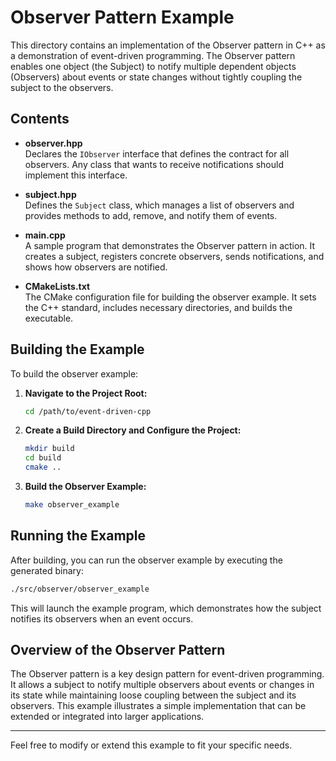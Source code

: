 # Observer Pattern Example

This directory contains an implementation of the Observer pattern in C++ as a demonstration of event-driven programming. The Observer pattern enables one object (the Subject) to notify multiple dependent objects (Observers) about events or state changes without tightly coupling the subject to the observers.

## Contents

- **observer.hpp**  
  Declares the `IObserver` interface that defines the contract for all observers. Any class that wants to receive notifications should implement this interface.

- **subject.hpp**  
  Defines the `Subject` class, which manages a list of observers and provides methods to add, remove, and notify them of events.

- **main.cpp**  
  A sample program that demonstrates the Observer pattern in action. It creates a subject, registers concrete observers, sends notifications, and shows how observers are notified.

- **CMakeLists.txt**  
  The CMake configuration file for building the observer example. It sets the C++ standard, includes necessary directories, and builds the executable.

## Building the Example

To build the observer example:

1. **Navigate to the Project Root:**

   ```bash
   cd /path/to/event-driven-cpp
   ```

2. **Create a Build Directory and Configure the Project:**

   ```bash
   mkdir build
   cd build
   cmake ..
   ```

3. **Build the Observer Example:**

   ```bash
   make observer_example
   ```

## Running the Example

After building, you can run the observer example by executing the generated binary:

```bash
./src/observer/observer_example
```

This will launch the example program, which demonstrates how the subject notifies its observers when an event occurs.

## Overview of the Observer Pattern

The Observer pattern is a key design pattern for event-driven programming. It allows a subject to notify multiple observers about events or changes in its state while maintaining loose coupling between the subject and its observers. This example illustrates a simple implementation that can be extended or integrated into larger applications.

---

Feel free to modify or extend this example to fit your specific needs.
